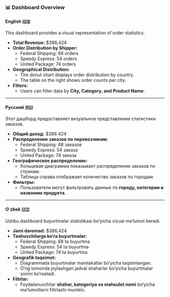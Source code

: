 ### 📊 Dashboard Overview  

#### English 🇬🇧  
This dashboard provides a visual representation of order statistics.  

- **Total Revenue:** $386,424  
- **Order Distribution by Shipper:**  
  - Federal Shipping: 68 orders  
  - Speedy Express: 54 orders  
  - United Package: 74 orders  
- **Geographical Distribution:**  
  - The donut chart displays order distribution by country.  
  - The table on the right shows order counts per city.  
- **Filters:**  
  - Users can filter data by **City, Category, and Product Name**.  

---

#### Русский 🇷🇺  
Этот дашборд предоставляет визуальное представление статистики заказов.  

- **Общий доход:** $386 424  
- **Распределение заказов по перевозчикам:**  
  - Federal Shipping: 68 заказов  
  - Speedy Express: 54 заказа  
  - United Package: 74 заказа  
- **Географическое распределение:**  
  - Кольцевая диаграмма показывает распределение заказов по странам.  
  - Таблица справа отображает количество заказов по городам.  
- **Фильтры:**  
  - Пользователи могут фильтровать данные по **городу, категории и названию продукта**.  

---

#### Oʻzbek 🇺🇿  
Ushbu dashboard buyurtmalar statistikasi bo‘yicha vizual ma’lumot beradi.  

- **Jami daromad:** $386,424  
- **Tashuvchilarga ko‘ra buyurtmalar:**  
  - Federal Shipping: 68 ta buyurtma  
  - Speedy Express: 54 ta buyurtma  
  - United Package: 74 ta buyurtma  
- **Geografik taqsimot:**  
  - Diagrammada buyurtmalar mamlakatlar bo‘yicha taqsimlangan.  
  - O‘ng tomonda joylashgan jadval shaharlar bo‘yicha buyurtmalar sonini ko‘rsatadi.  
- **Filtrlar:**  
  - Foydalanuvchilar **shahar, kategoriya va mahsulot nomi** bo‘yicha ma’lumotlarni filtrlashi mumkin.  

